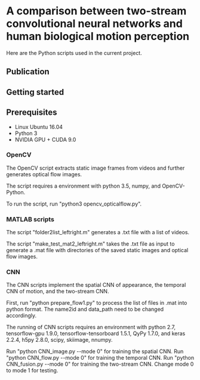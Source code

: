 # A comparison between two-stream convolutional neural networks and human biological motion perception

Here are the Python scripts used in the current project.

## Publication

## Getting started

## Prerequisites
* Linux Ubuntu 16.04
* Python 3
* NVIDIA GPU + CUDA 9.0

### OpenCV

The OpenCV script extracts static image frames from videos and further generates optical flow images.

The script requires a environment with python 3.5, numpy, and OpenCV-Python.

To run the script, run "python3 opencv_opticalflow.py".

### MATLAB scripts

The script "folder2list_leftright.m" generates a .txt file with a list of videos.

The script "make_test_mat2_leftright.m" takes the .txt file as input to generate a .mat file with directories of the saved static images 
and optical flow images.

### CNN

The CNN scripts implement the spatial CNN of appearance, the temporal CNN of motion, and the two-stream CNN.

First, run "python prepare_flow1.py" to process the list of files in .mat into python format. The name2id and data_path need to be changed accordingly.

The running of CNN scripts requires an environment with python 2.7, tensorflow-gpu 1.9.0, tensorflow-tensorboard 1.5.1, QyPy 1.7.0, and keras 2.2.4, h5py 2.8.0, scipy, skiimage, nnumpy.

Run "python CNN_image.py --mode 0" for training the spatial CNN.
Run "python CNN_flow.py --mode 0" for training the temporal CNN.
Run "python CNN_fusion.py --mode 0" for training the two-stream CNN.
Change mode 0 to mode 1 for testing.
